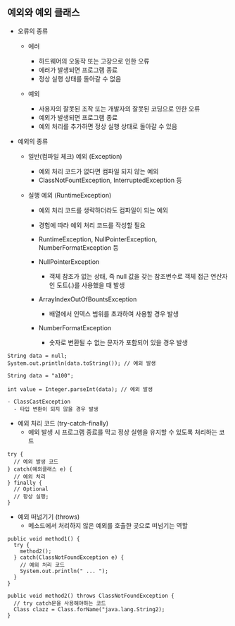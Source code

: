 ## 예외와 예외 클래스
- 오류의 종류
  - 에러
    - 하드웨어의 오동작 또는 고장으로 인한 오류
    - 에러가 발생되면 프로그램 종료
    - 정상 실행 상태를 돌아갈 수 없음
    
  - 예외
    - 사용자의 잘못된 조작 또는 개발자의 잘못된 코딩으로 인한 오류
    - 예외가 발생되면 프로그램 종료
    - 예외 처리를 추가하면 정상 실행 상태로 돌아갈 수 있음
    
- 예외의 종류
  - 일반(컴파일 체크) 예외 (Exception)
    - 예외 처리 코드가 없다면 컴파일 되지 않는 예외 
    - ClassNotFountException, InterruptedException 등
    
  - 실행 예외 (RuntimeException)
    - 예외 처리 코드를 생략하더라도 컴파일이 되는 예외
    - 경험에 따라 예외 처리 코드를 작성할 필요
    - RuntimeException, NullPointerException, NumberFormatException 등
    
    - NullPointerException
      - 객체 참조가 없는 상태, 즉 null 값을 갖는 참조변수로 객체 접근 연산자인 도트(.)를 사용했을 때 발생


    - ArrayIndexOutOfBountsException
      - 배열에서 인덱스 범위를 초과하여 사용할 경우 발생
    
    - NumberFormatException
      - 숫자로 변환될 수 없는 문자가 포함되어 있을 경우 발생
```
String data = null;
System.out.println(data.toString()); // 예외 발생
```   
```
String data = "a100";

int value = Integer.parseInt(data); // 예외 발생
```
    - ClassCastException
      - 타입 변환이 되지 않을 경우 발생
  
- 예외 처리 코드 (try-catch-finally)
  - 예외 발생 시 프로그램 종료를 막고 정상 실행을 유지할 수 있도록 처리하는 코드
  
```
try {
  // 예외 발생 코드
} catch(예외클래스 e) {
  // 예외 처리
} finally {
  // Optional
  // 항상 실행;
}
```
  
- 예외 떠넘기기 (throws)
  - 메소드에서 처리하지 않은 예외를 호출한 곳으로 떠넘기는 역할
  
```
public void method1() {
  try {
    method2();
  } catch(ClassNotFoundException e) {
    // 예외 처리 코드
    System.out.println(" ... ");
  }
}

public void method2() throws ClassNotFoundException {
  // try catch문을 사용해야하는 코드
  Class clazz = Class.forName("java.lang.String2);
}  
```
  
  
  
